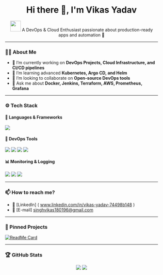<h1 align="center">Hi there 👋, I'm Vikas Yadav</h1>

<p align="center">
  <img src="https://media.giphy.com/media/hvRJCLFzcasrR4ia7z/giphy.gif" width="35">
  A DevOps & Cloud Enthusiast passionate about production-ready apps and automation 🚀
</p>

---

### 🧑‍💻 About Me

- 🔭 I’m currently working on **DevOps Projects, Cloud Infrastructure, and CI/CD pipelines**
- 🌱 I’m learning advanced **Kubernetes, Argo CD, and Helm**
- 👯 I’m looking to collaborate on **Open-source DevOps tools**
- 💬 Ask me about **Docker, Jenkins, Terraform, AWS, Prometheus, Grafana**

---

### ⚙️ Tech Stack

#### 🧰 Languages & Frameworks
<p>
  <img src="https://img.shields.io/badge/Bash-4EAA25?style=for-the-badge&logo=gnubash&logoColor=white"/>
</p>

#### 🚀 DevOps Tools
<p>
  <img src="https://img.shields.io/badge/Docker-2496ED?style=for-the-badge&logo=docker&logoColor=white"/>
  <img src="https://img.shields.io/badge/Kubernetes-326CE5?style=for-the-badge&logo=kubernetes&logoColor=white"/>
  <img src="https://img.shields.io/badge/Terraform-7B42BC?style=for-the-badge&logo=terraform&logoColor=white"/>
  <img src="https://img.shields.io/badge/AWS-FF9900?style=for-the-badge&logo=amazonaws&logoColor=white"/>
</p>

#### 📊 Monitoring & Logging
<p>
  <img src="https://img.shields.io/badge/Prometheus-E6522C?style=for-the-badge&logo=prometheus&logoColor=white"/>
  <img src="https://img.shields.io/badge/Grafana-F46800?style=for-the-badge&logo=grafana&logoColor=white"/>
  <img src="https://img.shields.io/badge/ELK-005571?style=for-the-badge&logo=elasticstack&logoColor=white"/>
</p>

---

### 📫 How to reach me?

- 🔗 [LinkedIn] ( www.linkedin.com/in/vikas-yadav-74498b148 )
- 📧 [E-mail] singhvikas180196@gmail.com

---

### 📌 Pinned Projects

[![ReadMe Card](https://github-readme-stats.vercel.app/api/pin/?username=virtualvikas96&repo=two-tier-flask-app)](https://github.com/virtualvikas96/two-tier-flask-app)

---

### 🏆 GitHub Stats

<p align="center">
  <img src="https://github-readme-stats.vercel.app/api?username=virtualvikas96&show_icons=true&theme=radical" />
  <img src="https://github-readme-streak-stats.herokuapp.com/?user=virtualvikas96&theme=radical" />
</p>


<!--
**virtualvikas96/virtualvikas96** is a ✨ _special_ ✨ repository because its `README.md` (this file) appears on your GitHub profile.

Here are some ideas to get you started:

- 🔭 I’m currently working on ...
- 🌱 I’m currently learning ...
- 👯 I’m looking to collaborate on ...
- 🤔 I’m looking for help with ...
- 💬 Ask me about ...
- 📫 How to reach me: ...
- 😄 Pronouns: ...
- ⚡ Fun fact: ...
-->
